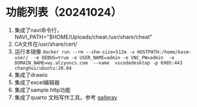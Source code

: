 # 功能列表（20241024）

1. 集成了navi命令行，NAVI_PATH="$HOME/Uploads/cheat:/usr/share/cheat"
2. CA文件在/usr/share/cert/
3. 运行本镜像 `docker run --rm --shm-size=512m -v HOSTPATH:/home/kasm-user/  -e DEBUG=true -e USER_NAME=admin -e VNC_PW=admin  -e DOMAIN_NAME=wy.aliyuncs.com  --name  vscodedesktop -p 6905:443 changhui/ubuntu:20.04`
4. 集成了drawio
5. 集成了excel编辑器
6. 集成了sample.http功能
7. 集成了quarto 文档写作工具。参考 [galleray](https://quarto.org/docs/gallery/)
